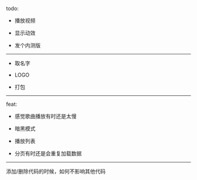 todo:

- 播放视频

- 显示动效

- 发个内测版

---

- 取名字

- LOGO

- 打包

---

feat:

- 感觉歌曲播放有时还是太慢

- 暗黑模式

- 播放列表

- 分页有时还是会重复加载数据

---

添加/删除代码的时候，如何不影响其他代码
